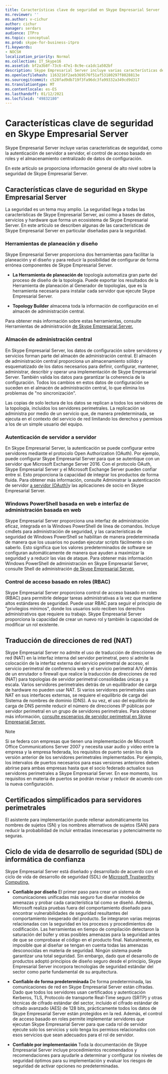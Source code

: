 ```yaml
---
title: Características clave de seguridad en Skype Empresarial Server
ms.reviewer: ''
ms.author: v-cichur
author: cichur
manager: serdars
audience: ITPro
ms.topic: conceptual
ms.prod: skype-for-business-itpro
f1.keywords:
- NOCSH
localization_priority: Normal
ms.collection: IT_Skype16
ms.assetid: bf2a3b8f-73c6-47e1-8c9e-ca1dc1a502bf
description: Skype Empresarial Server incluye varias características de seguridad, como la autenticación de servidor a servidor, el control de acceso basado en roles y el almacenamiento centralizado de datos de configuración.
ms.openlocfilehash: 1163216f2aeb369576f51af53180297f8028813e
ms.sourcegitcommit: c528fad9db719f3fa96dc3fa99332a349cd9d317
ms.translationtype: MT
ms.contentlocale: es-ES
ms.lasthandoff: 01/12/2021
ms.locfileid: "49832180"
---
```

# <a name="key-security-features-in-skype-for-business-server"></a>Características clave de seguridad en Skype Empresarial Server
 
Skype Empresarial Server incluye varias características de seguridad, como la autenticación de servidor a servidor, el control de acceso basado en roles y el almacenamiento centralizado de datos de configuración. 
  
En este artículo se proporciona información general de alto nivel sobre la seguridad de Skype Empresarial Server. 
  
## <a name="key-security-features-in-skype-for-business-server"></a>Características clave de seguridad en Skype Empresarial Server

La seguridad es un tema muy amplio. La seguridad llega a todas las características de Skype Empresarial Server, así como a bases de datos, servicios y hardware que forma un ecosistema de Skype Empresarial Server. En este artículo se describen algunas de las características de Skype Empresarial Server en particular diseñadas para la seguridad.
  
### <a name="planning-and-design-tools"></a>Herramientas de planeación y diseño

Skype Empresarial Server proporciona dos herramientas para facilitar la planeación y el diseño y para reducir la posibilidad de configurar de forma errónea componentes de Skype Empresarial Server. 
  
- **La Herramienta de planeación de** topología automatiza gran parte del proceso de diseño de la topología. Puede exportar los resultados de la Herramienta de planeación al Generador de topologías, que es la herramienta necesaria para instalar cada servidor que ejecute Skype Empresarial Server.
    
- **Topology Builder** almacena toda la información de configuración en el almacén de administración central.
    
Para obtener más información sobre estas herramientas, consulte Herramientas de administración [de Skype Empresarial Server.](../../management-tools/management-tools.md)
  
### <a name="central-management-store"></a>Almacén de administración central

En Skype Empresarial Server, los datos de configuración sobre servidores y servicios forman parte del almacén de administración central. El almacén de administración central proporciona un almacenamiento sólido y esquematizado de los datos necesarios para definir, configurar, mantener, administrar, describir y operar una implementación de Skype Empresarial Server. También valida los datos para garantizar la coherencia de la configuración. Todos los cambios en estos datos de configuración se suceden en el almacén de administración central, lo que elimina los problemas de "no sincronización". 
  
Las copias de solo lectura de los datos se replican a todos los servidores de la topología, incluidos los servidores perimetrales. La replicación se administra por medio de un servicio que, de manera predeterminada, se ejecuta en el contexto del servicio de red limitando los derechos y permisos a los de un simple usuario del equipo. 
  
### <a name="server-to-server-authentication"></a>Autenticación de servidor a servidor

En Skype Empresarial Server, la autenticación se puede configurar entre servidores mediante el protocolo Open Authorization (OAuth). Por ejemplo, puede configurar Skype Empresarial Server para que se autentique con un servidor que Microsoft Exchange Server 2016. Con el protocolo OAuth, Skype Empresarial Server y el Microsoft Exchange Server pueden confiar entre sí. Esto proporciona la capacidad de integrar los productos de forma fluida. Para obtener más información, consulte Administrar la autenticación de servidor [a servidor (OAuth)](../../manage/authentication/server-to-server-and-partner-applications.md)y las aplicaciones de socio en Skype Empresarial Server.
  
### <a name="windows-powershell-based-management-and-web-based-management-interface"></a>Windows PowerShell basada en web e interfaz de administración basada en web

Skype Empresarial Server proporciona una interfaz de administración eficaz, integrada en la Windows PowerShell de línea de comandos. Incluye cmdlets para administración de seguridad, y las características de seguridad de Windows PowerShell se habilitan de manera predeterminada de manera que los usuarios no puedan ejecutar scripts fácilmente o sin saberlo. Esto significa que los valores predeterminados de software se configuran automáticamente de manera que ayuden a maximizar la seguridad y a reducir las vías de ataque. Para obtener más información Windows PowerShell de administración en Skype Empresarial Server, consulte Shell de administración [de Skype Empresarial Server.](../../manage/management-shell.md) 
  
### <a name="role-based-access-control-rbac"></a>Control de acceso basado en roles (RBAC)

Skype Empresarial Server proporciona control de acceso basado en roles (RBAC) para permitirle delegar tareas administrativas a la vez que mantiene altos estándares de seguridad. Puede usar RBAC para seguir el principio de "privilegios mínimos", donde los usuarios solo reciben los derechos administrativos que requiere su trabajo. Skype Empresarial Server proporciona la capacidad de crear un nuevo rol y también la capacidad de modificar un rol existente. 
  
## <a name="network-address-translation-nat"></a>Traducción de direcciones de red (NAT)

Skype Empresarial Server no admite el uso de traducción de direcciones de red (NAT) en la interfaz interna del servidor perimetral, pero sí admite la colocación de la interfaz externa del servicio perimetral de acceso, el servicio perimetral de conferencia web y el servicio perimetral A/V detrás de un enrutador o firewall que realice la traducción de direcciones de red (NAT) para topologías de servidor perimetral consolidadas únicas y a escala. Varios servidores perimetrales detrás de un equilibrador de carga de hardware no pueden usar NAT. Si varios servidores perimetrales usan NAT en sus interfaces externas, se requiere el equilibrio de carga del Sistema de nombres de dominio (DNS). A su vez, el uso del equilibrio de carga de DNS permite reducir el número de direcciones IP públicas por servidor perimetral en un grupo de servidores perimetrales. Para obtener más información, [consulte escenarios de servidor perimetral en Skype Empresarial Server.](../../plan-your-deployment/edge-server-deployments/scenarios.md)
  
> [!NOTE]
> Si se federa con empresas que tienen una implementación de Microsoft Office Communications Server 2007 y necesita usar audio y vídeo entre la empresa y la empresa federada, los requisitos de puerto serán los de la versión anterior de los servidores perimetrales implementados. Por ejemplo, los intervalos de puertos necesarios para esas versiones anteriores deben abrirse para ambas empresas hasta que el socio federado actualice sus servidores perimetrales a Skype Empresarial Server. En ese momento, los requisitos en materia de puertos se podrán revisar y reducir de acuerdo con la nueva configuración. 
  
## <a name="simplified-certificates-for-edge-servers"></a>Certificados simplificados para servidores perimetrales

El asistente para implementación puede rellenar automáticamente los nombres de sujetos (SN) y los nombres alternativos de sujetos (SAN) para reducir la probabilidad de incluir entradas innecesarias y potencialmente no seguras.
  
## <a name="trustworthy-computing-security-development-lifecycle-sdl"></a>Ciclo de vida de desarrollo de seguridad (SDL) de informática de confianza

Skype Empresarial Server está diseñado y desarrollado de acuerdo con el ciclo de vida de desarrollo de seguridad (SDL) de [Microsoft Trustworthy Computing.](https://go.microsoft.com/fwlink/p/?linkid=68761)
  
- **Confiable por diseño** El primer paso para crear un sistema de comunicaciones unificadas más seguro fue diseñar modelos de amenazas y probar cada característica tal como se diseñó. Además, Microsoft realiza pruebas fuera del comportamiento diseñado para encontrar vulnerabilidades de seguridad resultantes del comportamiento inesperado del producto. Se integraron varias mejoras relacionadas con la seguridad en los procesos y procedimientos de codificación. Las herramientas en tiempo de compilación detectaron la saturación del búfer y otras posibles amenazas para la seguridad antes de que se comprobase el código en el producto final. Naturalmente, es imposible que al diseñar se tengan en cuenta todas las amenazas desconocidas en materia de seguridad. Ningún sistema puede garantizar una total seguridad. Sin embargo, dado que el desarrollo de productos adoptó principios de diseño seguro desde el principio, Skype Empresarial Server incorpora tecnologías de seguridad estándar del sector como parte fundamental de su arquitectura.
    
- **Confiable de forma predeterminada** De forma predeterminada, las comunicaciones de red en Skype Empresarial Server están cifradas. Dado que todos los servidores usan certificados y autenticación Kerberos, TLS, Protocolo de transporte Real-Time seguro (SRTP) y otras técnicas de cifrado estándar del sector, incluido el cifrado estándar de cifrado avanzado (AES) de 128 bits, prácticamente todos los datos de Skype Empresarial Server están protegidos en la red. Además, el control de acceso basado en roles permite implementar servidores que ejecutan Skype Empresarial Server para que cada rol de servidor ejecute solo los servicios y solo tenga los permisos relacionados con esos servicios que sean adecuados para el rol de servidor.
    
- **Confiable por implementación** Toda la documentación de Skype Empresarial Server incluye procedimientos recomendados y recomendaciones para ayudarle a determinar y configurar los niveles de seguridad óptimos para su implementación y evaluar los riesgos de seguridad de activar opciones no predeterminadas.
    

